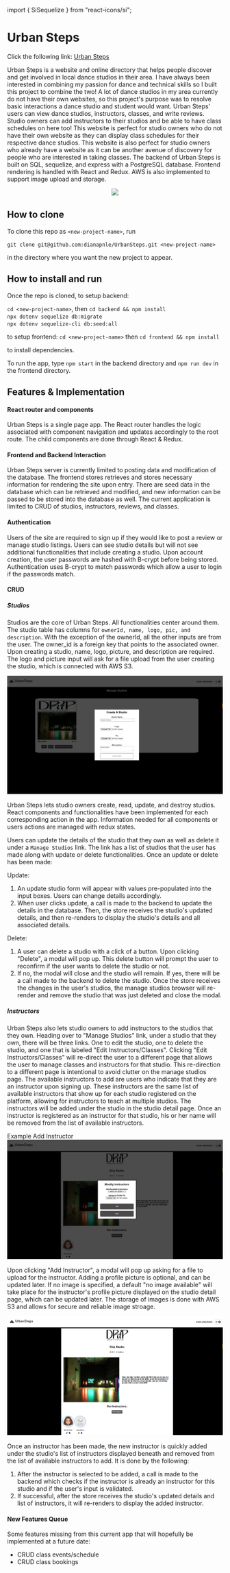 import { SiSequelize } from "react-icons/si";
# Urban Steps

Click the following link: [Urban Steps](https://urbansteps.onrender.com/)

Urban Steps is a website and online directory that helps people discover and get involved in local dance studios in their area. I have always been interested in combining my passion for dance and technical skills so I built this project to combine the two! A lot of dance studios in my area currently do not have their own websites, so this project's purpose was to resolve basic interactions a dance studio and student would want. Urban Steps' users can view dance studios, instructors, classes, and write reviews. Studio owners can add instructors to their studios and be able to have class schedules on here too! This website is perfect for studio owners who do not have their own website as they can display class schedules for their respective dance studios. This website is also perfect for studio owners who already have a website as it can be another avenue of discovery for people who are interested in taking classes. The backend of Urban Steps is built on SQL, sequelize, and express with a PostgreSQL database. Frontend rendering is handled with React and Redux. AWS is also implemented to support image upload and storage.

<p align="center">
  <a href="https://skillicons.dev">
    <img src="https://skillicons.dev/icons?i=js,sqlite,nodejs,sequelize,postgres,react,redux,express,aws" />
  </a>
</p>

## How to clone

To clone this repo as `<new-project-name>`, run

```shell
git clone git@github.com:dianapnle/UrbanSteps.git <new-project-name>
```

in the directory where you want the new project to appear.

## How to install and run

Once the repo is cloned, to setup backend:

`cd <new-project-name>`, then `cd backend && npm install` \
`npx dotenv sequelize db:migrate`\
`npx dotenv sequelize-cli db:seed:all`

to setup frontend:
`cd <new-project-name>` then `cd frontend && npm install`

to install
dependencies.

To run the app, type `npm start` in the backend directory and `npm run dev` in the frontend directory.

## Features & Implementation

#### React router and components

Urban Steps is a single page app. The React router handles the logic associated with component navigation and updates accordingly to the root route. The child components are done through React & Redux.

#### Frontend and Backend Interaction

Urban Steps server is currently limited to posting data and modification of the database. The frontend stores retrieves and stores necessary information for rendering the site upon entry. There are seed data in the database which can be retrieved and modified, and new information can be passed to be stored into the database as well. The current application is limited to CRUD of studios, instructors, reviews, and classes.

#### Authentication

Users of the site are required to sign up if they would like to post a review or manage studio listings. Users can see studio details but will not see additional functionalities that include creating a studio. Upon account creation, the user passwords are hashed with B-crypt before being stored. Authentication uses B-crypt to match passwords which allow a user to login if the passwords match.

#### CRUD

##### Studios

Studios are the core of Urban Steps. All functionalities center around them. The studio table has columns for `ownerId, name, logo, pic, and description`. With the exception of the ownerId, all the other inputs are from the user. The owner_id is a foreign key that points to the associated owner. Upon creating a studio, name, logo, picture, and description are required. The logo and picture input will ask for a file upload from the user creating the studio, which is connected with AWS S3.

<img src="frontend/images/addstudio.png" />


Urban Steps lets studio owners create, read, update, and destroy studios. React components and functionalities have been implemented for each corresponding action in the app. Information needed for all components or users actions are managed with redux states.

Users can update the details of the studio that they own as well as delete it under a `Manage Studios` link. The link has a list of studios that the user has made along with update or delete functionalities. Once an update or delete has been made:

Update:
1. An update studio form will appear with values pre-populated into the input boxes. Users can change details accordingly.
2. When user clicks update, a call is made to the backend to update the details in the database. Then, the store receives the studio's updated details, and then re-renders to display the studio's details and all associated details.

Delete:
1. A user can delete a studio with a click of a button. Upon clicking "Delete", a modal will pop up. This delete button will prompt the user to reconfirm if the user wants to delete the studio or not.
2. If no, the modal will close and the studio will remain. If yes, there will be a call made to the backend to delete the studio. Once the store receives the changes in the user's studios, the manage studios browser will re-render and remove the studio that was just deleted and close the modal.

##### Instructors

Urban Steps also lets studio owners to add instructors to the studios that they own. Heading over to "Manage Studios" link, under a studio that they own, there will be three links. One to edit the studio, one to delete the studio, and one that is labeled "Edit Instructors/Classes". Clicking "Edit Instructors/Classes" will re-direct the user to a different page that allows the user to manage classes and instructors for that studio. This re-direction to a different page is intentional to avoid clutter on the manage studios page. The available instructors to add are users who indicate that they are an instructor upon signing up. These instructors are the same list of available instructors that show up for each studio registered on the platform, allowing for instructors to teach at multiple studios. The instructors will be added under the studio in the studio detail page. Once an instructor is registered as an instructor for that studio, his or her name will be removed from the list of available instructors.

Example Add Instructor
<img src="frontend/images/createinstructors.png" />

Upon clicking "Add Instructor", a modal will pop up asking for a file to upload for the instructor. Adding a profile picture is optional, and can be updated later. If no image is specified, a default "no image available" will take place for the instructor's profile picture displayed on the studio detail page, which can be updated later. The storage of images is done with AWS S3 and allows for secure and reliable image stroage.

<img src="frontend/images/uploadinstructor.png" />

Once an instructor has been made, the new instructor is quickly added under the studio's list of instructors displayed beneath and removed from the list of available instructors to add. It is done by the following:

1. After the instructor is selected to be added, a call is made to the backend which checks if the instructor is already an instructor for this studio and if the user's input is validated.
2. If successful, after the store receives the studio's updated details and list of instructors, it will re-renders to display the added instructor.

#### New Features Queue

Some features missing from this current app that will hopefully be implemented at a future date:

- CRUD class events/schedule
- CRUD class bookings
